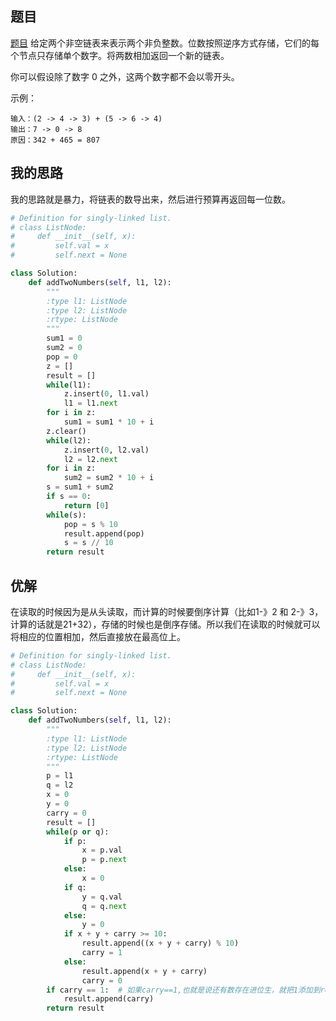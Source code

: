 ## 题目
[题目](https://leetcode-cn.com/problems/add-two-numbers/solution/)
给定两个非空链表来表示两个非负整数。位数按照逆序方式存储，它们的每个节点只存储单个数字。将两数相加返回一个新的链表。

你可以假设除了数字 0 之外，这两个数字都不会以零开头。

示例：
```
输入：(2 -> 4 -> 3) + (5 -> 6 -> 4)
输出：7 -> 0 -> 8
原因：342 + 465 = 807
```
## 我的思路
我的思路就是暴力，将链表的数导出来，然后进行预算再返回每一位数。
```python
# Definition for singly-linked list.
# class ListNode:
#     def __init__(self, x):
#         self.val = x
#         self.next = None

class Solution:
    def addTwoNumbers(self, l1, l2):
        """
        :type l1: ListNode
        :type l2: ListNode
        :rtype: ListNode
        """
        sum1 = 0
        sum2 = 0
        pop = 0
        z = []
        result = []
        while(l1):
            z.insert(0, l1.val)
            l1 = l1.next
        for i in z:
            sum1 = sum1 * 10 + i
        z.clear()
        while(l2):
            z.insert(0, l2.val)
            l2 = l2.next
        for i in z:
            sum2 = sum2 * 10 + i
        s = sum1 + sum2
        if s == 0:
            return [0]
        while(s):
            pop = s % 10
            result.append(pop)
            s = s // 10
        return result
```
## 优解
在读取的时候因为是从头读取，而计算的时候要倒序计算（比如1-》2 和 2-》3，计算的话就是21+32），存储的时候也是倒序存储。所以我们在读取的时候就可以将相应的位置相加，然后直接放在最高位上。
```python
# Definition for singly-linked list.
# class ListNode:
#     def __init__(self, x):
#         self.val = x
#         self.next = None

class Solution:
    def addTwoNumbers(self, l1, l2):
        """
        :type l1: ListNode
        :type l2: ListNode
        :rtype: ListNode
        """
        p = l1
        q = l2
        x = 0
        y = 0
        carry = 0
        result = []
        while(p or q):
            if p:
                x = p.val
                p = p.next
            else:
                x = 0
            if q:
                y = q.val
                q = q.next
            else:
                y = 0
            if x + y + carry >= 10:
                result.append((x + y + carry) % 10)
                carry = 1
            else:
                result.append(x + y + carry)
                carry = 0
        if carry == 1:  # 如果carry==1,也就是说还有数存在进位生，就把1添加到result末尾
            result.append(carry)
        return result
```
